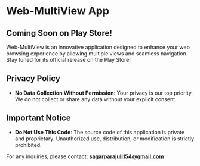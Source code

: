 # Web-MultiView App

## Coming Soon on Play Store!

Web-MultiView is an innovative application designed to enhance your web browsing experience by allowing multiple views and seamless navigation. Stay tuned for its official release on the Play Store!

## Privacy Policy
- **No Data Collection Without Permission**: Your privacy is our top priority. We do not collect or share any data without your explicit consent.

## Important Notice
- **Do Not Use This Code**: The source code of this application is private and proprietary. Unauthorized use, distribution, or modification is strictly prohibited.

For any inquiries, please contact: **sagarparajuli154@gmail.com**

